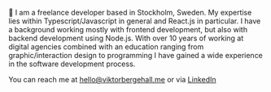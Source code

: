 👋 I am a freelance developer based in Stockholm, Sweden. My expertise lies within Typescript/Javascript in general and React.js in particular. I have a background working mostly with frontend development, but also with backend development using Node.js. 
With over 10 years of working at digital agencies combined with an education ranging from graphic/interaction design to programming I have gained a wide experience in the software development process.

You can reach me at hello@viktorbergehall.me or via [LinkedIn](https://www.linkedin.com/in/viktorbergehall/)
